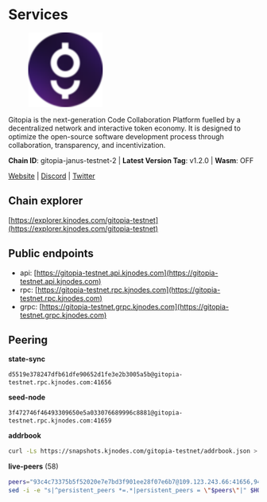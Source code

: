 # Services

<figure><img src="https://raw.githubusercontent.com/kj89/cosmos-images/main/logos/gitopia.png" width="150" alt=""><figcaption></figcaption></figure>

Gitopia is the next-generation Code Collaboration Platform fuelled by  a decentralized network and interactive token economy. It is designed  to optimize the open-source software development process through  collaboration, transparency, and incentivization.

**Chain ID**: gitopia-janus-testnet-2 | **Latest Version Tag**: v1.2.0 | **Wasm**: OFF

[Website](https://gitopia.com/) | [Discord](https://discord.gg/hFTXCGNYDZ) | [Twitter](https://twitter.com/gitopiaDAO)




## Chain explorer
[https://explorer.kjnodes.com/gitopia-testnet](https://explorer.kjnodes.com/gitopia-testnet)

## Public endpoints

* api: [https://gitopia-testnet.api.kjnodes.com](https://gitopia-testnet.api.kjnodes.com)
* rpc: [https://gitopia-testnet.rpc.kjnodes.com](https://gitopia-testnet.rpc.kjnodes.com)
* grpc: [https://gitopia-testnet.grpc.kjnodes.com](https://gitopia-testnet.grpc.kjnodes.com)

## Peering

**state-sync**

```text
d5519e378247dfb61dfe90652d1fe3e2b3005a5b@gitopia-testnet.rpc.kjnodes.com:41656
```

**seed-node**

```text
3f472746f46493309650e5a033076689996c8881@gitopia-testnet.rpc.kjnodes.com:41659
```

**addrbook**
```bash
curl -Ls https://snapshots.kjnodes.com/gitopia-testnet/addrbook.json > $HOME/.gitopia/config/addrbook.json
```

**live-peers** (58)
```bash
peers="93c4c73375b5f52020e7e7bd3f901ee28f07e6b7@109.123.243.66:41656,943dbf5b8694620c1e0cce336d6a8a3327929c77@65.109.122.105:60656,15bb9edc16710d321163e7ef8b9a44959dd7e657@65.108.126.46:30656,b3fd4ef48229a6dbc0c9929f6f2e88143980c452@94.250.202.158:26656,d5519e378247dfb61dfe90652d1fe3e2b3005a5b@65.109.68.190:41656,e1ab0573d55ff92fad55d2929e353904f1bbe36f@135.181.16.252:31656,9c265cb98c21d6748822ca2bed0accacdd8449db@38.242.205.25:26656,95fbdc6d62be17db6688222b15b57d3e795ed07a@167.86.84.102:656,9bb344d83fc1fafc4bce6b8e4a95b82f37ac4f31@82.208.20.136:26656,b6651c7b043ef4bdccd7906b0f06de2bbdfe8a60@193.46.243.75:26656,59a99a10a28baeda8535598acef9abb706ec5dbc@45.85.249.132:656,c2beb74ebaf76137702732f6076c9a319bf15262@159.69.72.247:41656,f7fcda07044dc64cec2f6dca9da0c37a254bbae8@138.201.127.91:26676,d9d59b442e46f142394fcdf2f246ca8c7b2b7ce9@149.102.146.36:26656,399d4e19186577b04c23296c4f7ecc53e61080cb@34.143.189.236:26656,5c2a752c9b1952dbed075c56c600c3a79b58c395@195.3.220.140:27036,c3ecaaf2d7b292e0407fb01bd96739a7b05c4a74@82.208.20.35:26656,e704537ce1348bfc7b781d6546ae272ff3eea8d5@34.143.182.137:26656,ed177ff3cf334df1a6c190438b0c7b5dd64b423a@45.151.122.140:656,f1a47d469460fb0a70b12d7739afbc0bf78eadda@78.47.195.69:656,0eb70bf5e2403694109f9bba184570074c2dfdd5@38.242.235.255:26656,7d819fa869f7c5b42c2c7a9538e1a9e7a52cfdee@65.108.226.26:24656,7f2339fc6a6dca666d8ffbbe4e61443d58e0e759@109.123.255.8:26656,f314268ef1886e4ad2801c8443ea0b0c8143a246@95.214.55.25:30656,c5fa8b2df54c71b7a6479d9ba67dcd87b7109f25@103.104.75.230:41656,eaa9978430e55663346eb61312cd5ecc21448b25@38.242.139.153:656,a6f4fd8efe8a575a15e25652ecebce3fa1ed62a0@213.239.217.52:35656,007d2419fea80aee707d009af0153f5105c53379@38.242.139.164:656,5ffdc1788f68df5e8163d9bd0d71a4c4d3dec2e9@81.0.220.21:26656,247dbc8048be7c024c5f5deee45c18bd2f19bc93@116.203.35.46:36656,481189b7e246f6c824a969482446c49abbfe76b8@161.97.172.147:26656,8e20add7ed774bfd8600c628bb8fce87bacb207b@194.163.143.98:26656,92f5cee77d8c1a4e59c60c61ab56c6476fb0a72b@185.205.246.202:41656,f0b8227e40f25eaec0e25b9e91ca199d2d9a1ecb@167.86.94.177:656,53cf9348c382b4e0ccd015d1ba89dbc91665a62e@5.252.23.41:656,61188ec3494908fc74f05a02c05cc86e4e587d9e@178.18.241.103:41656,8bec864d68a2542233ba37ac94c723fdf0b8e175@45.151.122.136:656,8f5935761a8bc93c7eaf9fc8bb29b4b184269447@46.8.210.144:26656,0e22fcc29a4cf5476001c849126ced605491f2ec@185.192.96.108:26656,292c099fc654a1331d3b62a1b939f867b62ef434@45.85.147.242:656,4e0e57bcac8aa2bc3188d5b7845eeee61a61f3f0@194.163.170.165:26656,32230c9132ec36dc8510ba57330a30f3d34e3eeb@65.109.70.23:11356,ac606e28c081c679dc23d9a94c29842be8f8b1f1@45.85.249.133:656,b745e0c6a1e0c7ec248ec274cfd038ed4bc4c2cf@65.21.134.202:26356,8f3412b6ab935bac019676def84931e7c45a04cb@38.242.245.149:26656,ae5d5b47ea732ff509114f405967f61eb3d86ac6@75.119.146.171:656,614cb797a61c3138503ac2f25b1d9321f2fecbcf@144.126.132.56:41656,52098a0fdd0dc566615ad37492019d252635bdda@45.85.249.131:656,ea53a3f77fe373f47be4e77fd5f9ff526dfaec33@51.79.143.46:41656,ffb4f7d43d6449c292d4e60c8a48eb3d31c39691@38.242.139.100:656,5b1075a6a1073168e2b44b4ceceb02218ba7bab1@185.211.6.207:26656,8d45cada398e1035e220857a84021fabfa723248@2.58.82.21:26656,a0dcc2fd815a26280d11b67dfa9459be9975e044@38.242.139.184:656,cd5d703ff7a2e3fc5e5710a384d0933571dc423a@178.18.250.177:41656,955c997a67a82cbd005e5b2b7010a1de3ac54355@38.242.241.74:26656,1983d3cbcbc281232b5946ba9a2487e8f6976817@149.102.148.141:26656,926b47f8d786e544ec3a9200c61b5b04729a9d57@199.175.98.127:41656,ade4d8bc8cbe014af6ebdf3cb7b1e9ad36f412c0@176.9.82.221:11356"
sed -i -e "s|^persistent_peers *=.*|persistent_peers = \"$peers\"|" $HOME/.gitopia/config/config.toml
```
